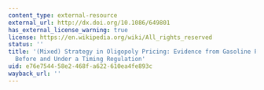 ```yaml
---
content_type: external-resource
external_url: http://dx.doi.org/10.1086/649801
has_external_license_warning: true
license: https://en.wikipedia.org/wiki/All_rights_reserved
status: ''
title: '(Mixed) Strategy in Oligopoly Pricing: Evidence from Gasoline Price Cycles
  Before and Under a Timing Regulation'
uid: e76e7544-58e2-468f-a622-610ea4fe893c
wayback_url: ''
---
```

